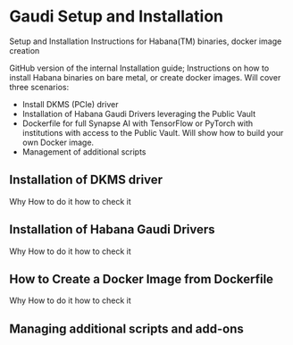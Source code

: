 # Gaudi Setup and Installation
Setup and Installation Instructions for Habana(TM) binaries, docker image creation

GitHub version of the internal Installation guide; Instructions on how to install Habana binaries on bare metal, or create docker images.  Will cover three scenarios:
* Install DKMS (PCIe) driver
* Installation of Habana Gaudi Drivers leveraging the Public Vault
* Dockerfile for full Synapse AI with TensorFlow or PyTorch with institutions with access to the Public Vault.  Will show how to build your own Docker image.
* Management of additional scripts


## Installation of DKMS driver
Why
How to do it
how to check it

## Installation of Habana Gaudi Drivers
Why
How to do it
how to check it

## How to Create a Docker Image from Dockerfile
Why
How to do it
how to check it

## Managing additional scripts and add-ons
